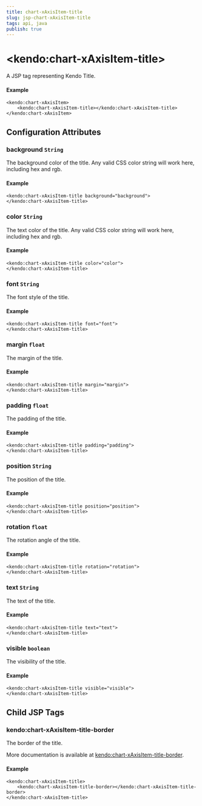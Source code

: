 ```yaml
---
title: chart-xAxisItem-title
slug: jsp-chart-xAxisItem-title
tags: api, java
publish: true
---
```


# \<kendo:chart-xAxisItem-title\>
A JSP tag representing Kendo Title.

#### Example
    <kendo:chart-xAxisItem>
        <kendo:chart-xAxisItem-title></kendo:chart-xAxisItem-title>
    </kendo:chart-xAxisItem>


## Configuration Attributes


### background `String`

The background color of the title. Any valid CSS color string will work here, including
hex and rgb.

#### Example
    <kendo:chart-xAxisItem-title background="background">
    </kendo:chart-xAxisItem-title>



### color `String`

The text color of the title. Any valid CSS color string will work here, including hex and rgb.

#### Example
    <kendo:chart-xAxisItem-title color="color">
    </kendo:chart-xAxisItem-title>



### font `String`

The font style of the title.

#### Example
    <kendo:chart-xAxisItem-title font="font">
    </kendo:chart-xAxisItem-title>



### margin `float`

The margin of the title.

#### Example
    <kendo:chart-xAxisItem-title margin="margin">
    </kendo:chart-xAxisItem-title>



### padding `float`

The padding of the title.

#### Example
    <kendo:chart-xAxisItem-title padding="padding">
    </kendo:chart-xAxisItem-title>



### position `String`

The position of the title.

#### Example
    <kendo:chart-xAxisItem-title position="position">
    </kendo:chart-xAxisItem-title>



### rotation `float`

The rotation angle of the title.

#### Example
    <kendo:chart-xAxisItem-title rotation="rotation">
    </kendo:chart-xAxisItem-title>



### text `String`

The text of the title.

#### Example
    <kendo:chart-xAxisItem-title text="text">
    </kendo:chart-xAxisItem-title>



### visible `boolean`

The visibility of the title.

#### Example
    <kendo:chart-xAxisItem-title visible="visible">
    </kendo:chart-xAxisItem-title>



## Child JSP Tags

### kendo:chart-xAxisItem-title-border

The border of the title.

More documentation is available at [kendo:chart-xAxisItem-title-border](/api/wrappers/jsp/chart/xaxisitem-title-border).

#### Example

    <kendo:chart-xAxisItem-title>
        <kendo:chart-xAxisItem-title-border></kendo:chart-xAxisItem-title-border>
    </kendo:chart-xAxisItem-title>
 
